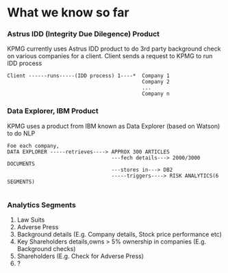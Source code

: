 # What we know so far
### Astrus IDD (Integrity Due Dilegence) Product
KPMG currently uses Astrus IDD product to do 3rd party background check on various companies for a client.
Client sends a request to KPMG to run IDD process
```
Client ------runs-----(IDD process) 1----*  Company 1
                                            Company 2
                                            ...
                                            Company n   

```

### Data Explorer, IBM Product 
KPMG uses a product from IBM known as Data Explorer (based on Watson) to do NLP 
```
Foe each company,
DATA EXPLORER -----retrieves----> APPROX 300 ARTICLES 
                                  ---fech details---> 2000/3000 DOCUMENTS 
                                  ---stores in---> DB2
                                  -----triggers----> RISK ANALYTICS(6 SEGMENTS)
                                  

```
### Analytics Segments
1. Law Suits
2. Adverse Press
3. Background details (E.g. Company details, Stock price performance etc)
4. Key Shareholders details,owns > 5% ownership in companies (E.g. Background checks)
5. Shareholders (E.g. Check for Adverse Press) 
6. ? 
